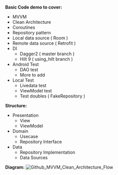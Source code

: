 **Basic Code demo to cover:**
* MVVM
* Clean Architecture
* Coroutines
* Repository pattern
* Local data source ( Room )
* Remote data source ( Retrofit )
* DI
  - Dagger2 ( master branch )
  - Hilt 9 ( using_hilt branch )
* Android Test
  - DAO test
  - More to add
* Local Test
  - Livedata test
  - ViewModel test
  - Test doubles ( FakeRepository )

**Structure:**
* Presentation
  - View
  - ViewModel
* Domain
  - Usecase
  - Repository Interface
* Data
  - Repository Implementation
  - Data Sources


**Diagram:**
![Github_MVVM_Clean_Architecture_Flow](https://github.com/rutulkotak/MVVMCleanArchitectureDemo/assets/3943212/41510971-54af-4260-85db-22d7ea9d8b64)


